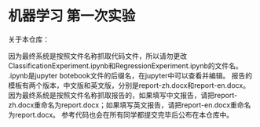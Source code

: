 # 机器学习 第一次实验

关于本仓库：

因为最终系统是按照文件名称抓取代码文件，所以请勿更改ClassificationExperiment.ipynb和RegressionExperiment.ipynb的文件名。
.ipynb是jupyter botebook文件的后缀名，在jupyter中可以查看并编辑。
报告的模板有两个版本，中文版和英文版，分别是report-zh.docx和report-en.docx。因为最终系统是按照文件名称抓取报告的，如果填写中文报告，请把report-zh.docx重命名为report.docx；如果填写英文报告，请把report-en.docx重命名为report.docx。
参考代码也会在所有同学都提交完毕后公布在本仓库中。
